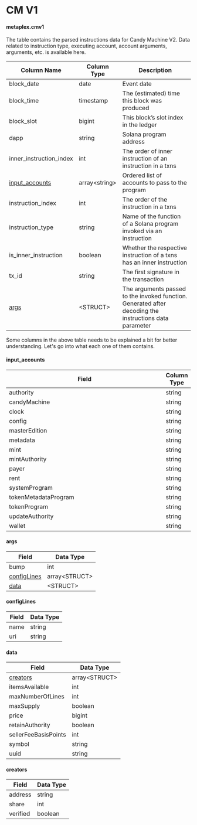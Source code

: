 # CM V1

#### **metaplex.cmv1**

The table contains the parsed instructions data for Candy Machine V2. Data related to instruction type, executing account, account arguments, arguments, etc. is available here.

| Column Name                                | Column Type    | Description                                                                                              |
| ------------------------------------------ | -------------- | -------------------------------------------------------------------------------------------------------- |
| block\_date                                | date           | Event date                                                                                               |
| block\_time                                | timestamp      | The (estimated) time this block was produced                                                             |
| block\_slot                                | bigint         | This block’s slot index in the ledger                                                                    |
| dapp                                       | string         | Solana program address                                                                                   |
| inner\_instruction\_index                  | int            | The order of inner instruction of an instruction in a txns                                               |
| [input\_accounts](cm-v1.md#input_accounts) | array\<string> | Ordered list of accounts to pass to the program                                                          |
| instruction\_index                         | int            | The order of the instruction in a txns                                                                   |
| instruction\_type                          | string         | Name of the function of a Solana program invoked via an instruction                                      |
| is\_inner\_instruction                     | boolean        | Whether the respective instruction of a txns has an inner instruction                                    |
| tx\_id                                     | string         | The first signature in the transaction                                                                   |
| [args](cm-v1.md#args)                      | \<STRUCT>      | The arguments passed to the invoked function. Generated after decoding the instructions data parameter   |

Some columns in the above table needs to be explained a bit for better understanding. Let's go into what each one of them contains.

#### input\_accounts

<table><thead><tr><th width="433.3333333333333">Field</th><th>Column Type</th></tr></thead><tbody><tr><td>authority</td><td>string</td></tr><tr><td>candyMachine</td><td>string</td></tr><tr><td>clock</td><td>string</td></tr><tr><td>config</td><td>string</td></tr><tr><td>masterEdition</td><td>string</td></tr><tr><td>metadata</td><td>string</td></tr><tr><td>mint</td><td>string</td></tr><tr><td>mintAuthority</td><td>string</td></tr><tr><td>payer</td><td>string</td></tr><tr><td>rent</td><td>string</td></tr><tr><td>systemProgram</td><td>string</td></tr><tr><td>tokenMetadataProgram</td><td>string</td></tr><tr><td>tokenProgram</td><td>string</td></tr><tr><td>updateAuthority</td><td>string</td></tr><tr><td>wallet</td><td>string</td></tr></tbody></table>

#### args

| Field                               | Data Type      |
| ----------------------------------- | -------------- |
| bump                                | int            |
| [configLines](cm-v1.md#configlines) | array\<STRUCT> |
| [data](cm-v1.md#data)               | \<STRUCT>      |

#### configLines

| Field | Data Type |
| ----- | --------- |
| name  | string    |
| uri   | string    |

#### data

| Field                         | Data Type      |
| ----------------------------- | -------------- |
| [creators](cm-v1.md#creators) | array\<STRUCT> |
| itemsAvailable                | int            |
| maxNumberOfLines              | int            |
| maxSupply                     | boolean        |
| price                         | bigint         |
| retainAuthority               | boolean        |
| sellerFeeBasisPoints          | int            |
| symbol                        | string         |
| uuid                          | string         |

#### creators

| Field    | Data Type |
| -------- | --------- |
| address  | string    |
| share    | int       |
| verified | boolean   |
